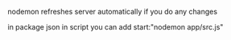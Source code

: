 nodemon refreshes server automatically if you do any changes


in package json in script you can add 
start:"nodemon app/src.js"